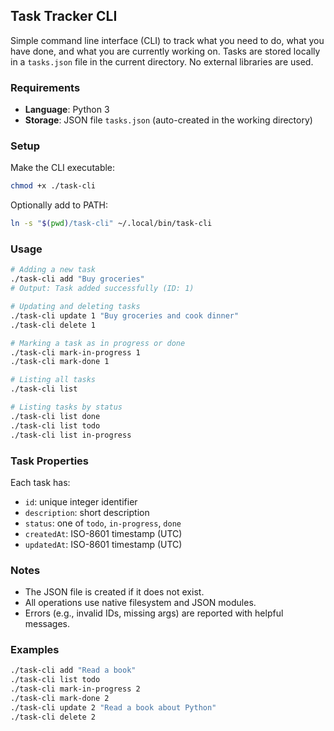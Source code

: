 ## Task Tracker CLI

Simple command line interface (CLI) to track what you need to do, what you have done, and what you are currently working on. Tasks are stored locally in a `tasks.json` file in the current directory. No external libraries are used.

### Requirements
- **Language**: Python 3
- **Storage**: JSON file `tasks.json` (auto-created in the working directory)

### Setup
Make the CLI executable:

```bash
chmod +x ./task-cli
```

Optionally add to PATH:

```bash
ln -s "$(pwd)/task-cli" ~/.local/bin/task-cli
```

### Usage

```bash
# Adding a new task
./task-cli add "Buy groceries"
# Output: Task added successfully (ID: 1)

# Updating and deleting tasks
./task-cli update 1 "Buy groceries and cook dinner"
./task-cli delete 1

# Marking a task as in progress or done
./task-cli mark-in-progress 1
./task-cli mark-done 1

# Listing all tasks
./task-cli list

# Listing tasks by status
./task-cli list done
./task-cli list todo
./task-cli list in-progress
```

### Task Properties
Each task has:
- `id`: unique integer identifier
- `description`: short description
- `status`: one of `todo`, `in-progress`, `done`
- `createdAt`: ISO-8601 timestamp (UTC)
- `updatedAt`: ISO-8601 timestamp (UTC)

### Notes
- The JSON file is created if it does not exist.
- All operations use native filesystem and JSON modules.
- Errors (e.g., invalid IDs, missing args) are reported with helpful messages.

### Examples

```bash
./task-cli add "Read a book"
./task-cli list todo
./task-cli mark-in-progress 2
./task-cli mark-done 2
./task-cli update 2 "Read a book about Python"
./task-cli delete 2
```

